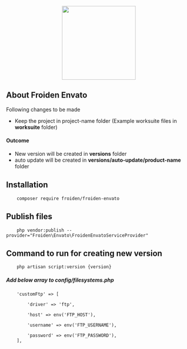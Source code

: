<p align="center"><img src="https://froiden.com/img/orange-logo.svg" width="200px"></p>



## About Froiden Envato

Following changes to be made

- Keep the project in project-name folder (Example worksuite files in **worksuite** folder)

#### Outcome
- New version will be created in **versions** folder
- auto update will be created in **versions/auto-update/product-name** folder

## Installation

        composer require froiden/froiden-envato
    
## Publish files
        php vendor:publish --provider="Froiden\Envato\FroidenEnvatoServiceProvider"
    
## Command to run for creating new version
        php artisan script:version {version}


##### Add  below array to config/filesystems.php 

        'customFtp' => [
    
            'driver' => 'ftp',
    
            'host' => env('FTP_HOST'),
    
            'username' => env('FTP_USERNAME'),
    
            'password' => env('FTP_PASSWORD'),
        ],

